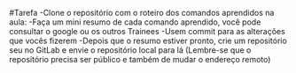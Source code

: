 #Tarefa
-Clone o repositório com o roteiro dos comandos aprendidos na aula:
-Faça um mini resumo de cada comando aprendido, você pode consultar o google ou os outros Trainees
-Usem commit para as alterações que vocês fizerem
-Depois que o resumo estiver pronto, crie um repositório seu no GitLab e envie o repositório local para lá (Lembre-se que o repositório precisa ser público e também de mudar o endereço remoto)
